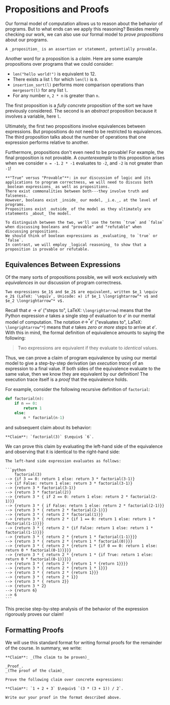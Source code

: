 # Propositions and Proofs

Our formal model of computation allows us to reason about the behavior of programs.
But to what ends can we apply this reasoning?
Besides merely checking our work, we can also use our formal model to _prove propositions_ about our programs.

~~~admonish info title="Proposition"
A _proposition_ is an assertion or statement, potentially provable.
~~~

Another word for a proposition is a _claim_.
Here are some example propositions over programs that we could consider:

+   `len("hello world!")` is equivalent to 12.
+   There exists a list `l` for which `len(l)` is `0`.
+   `insertion_sort(l)` performs more comparison operations than `mergesort(l)` for any list `l`.
+   For any number `n`, `2 * n` is greater than `n`.

The first proposition is a _fully concrete_ proposition of the sort we have previously considered.
The second is an _abstract_ proposition because it involves a variable, here `l`.

Ultimately, the first two propositions involve equivalences between expressions.
But propositions do not need to be restricted to equivalences.
The third proposition talks about the number of operations that one expression performs relative to another.

Furthermore, propositions don't even need to be provable!
For example, the final proposition is not provable.
A _counterexample_ to this proposition arises when we consider `n = -1`.
`2 * -1` evaluates to `-2`, and `-2` is not greater than `-1`!

~~~admonish info
**"True" versus "Provable"**: in our discussion of logic and its applications to program correctness, we will need to discuss both _boolean expressions_ as well as propositions.
There exist commonalities between both---they involve truth and falseness.
However, booleans exist _inside_ our model, _i.e._, at the level of programs.
Propositions exist _outside_ of the model as they ultimately are statements _about_ the model.

To distinguish between the two, we'll use the terms `true` and `false` when discussing booleans and "provable" and "refutable" when discussing propositions.
We should think of boolean expressions as _evaluating_ to `true` or `false`.
In contrast, we will employ _logical reasoning_ to show that a proposition is provable or refutable.
~~~

## Equivalences Between Expressions

Of the many sorts of propositions possible, we will work exclusively with _equivalences_ in our discussion of program correctness.

~~~admonish info title="Definition: Program Equivalence"
Two expressions $e_1$ and $e_2$ are equivalent, written $e_1 \equiv e_2$ (LaTeX: `\equiv`, Unicode: ≡) if $e_1 \longrightarrow^* v$ and $e_2 \longrightarrow^* v$.
~~~

Recall that $e \longrightarrow e'$ ("steps to", LaTeX: `\longrightarrow`) means that the Python expression $e$ takes a single step of evaluation to $e'$ in our mental model of computation.
The notation $e \longrightarrow^* e'$ ("evaluates to", LaTeX: `\longrightarrow^*`) means that $e$ takes _zero or more steps_ to arrive at $e'$.
With this in mind, the formal definition of equivalence amounts to saying the following:

> Two expressions are equivalent if they evaluate to _identical_ values.

Thus, we can prove a claim of program equivalence by using our mental model to give a step-by-step derivation (an _execution trace_) of an expression to a final value.
If both sides of the equivalence evaluate to the same value, then we know they are equivalent by our definition!
The execution trace itself is a _proof_ that the equivalence holds.

For example, consider the following recursive definition of `factorial`:

~~~python
def factorial(n):
    if n == 0:
        return 1
    else:
        n * factorial(n-1)
~~~

and subsequent claim about its behavior:

~~~admonish question title="Claim"
**Claim**: `factorial(3)` $\equiv$ `6`.
~~~

We can prove this claim by evaluating the left-hand side of the equivalence and observing that it is identical to the right-hand side:

~~~admonish check title="Proof"
The left-hand side expression evaluates as follows:

```python
    factorial(3)
--> {if 3 == 0: return 1 else: return 3 * factorial(3-1)}
--> {if False: return 1 else: return 3 * factorial(3-1)}
--> {return 3 * factorial(3-1)}
--> {return 3 * factorial(2)}
--> {return 3 * { if 2 == 0: return 1 else: return 2 * factorial(2-1)}}
--> {return 3 * { if False: return 1 else: return 2 * factorial(2-1)}}
--> {return 3 * { return 2 * factorial(2-1)}}
--> {return 3 * { return 2 * factorial(1)}}
--> {return 3 * { return 2 * {if 1 == 0: return 1 else: return 1 * factorial(1-1)}}}
--> {return 3 * { return 2 * {if False: return 1 else: return 1 * factorial(1-1)}}}
--> {return 3 * { return 2 * {return 1 * factorial(1-1)}}}
--> {return 3 * { return 2 * {return 1 * factorial(0)}}}
--> {return 3 * { return 2 * {return 1 * {if 0 == 0: return 1 else: return 0 * factorial(0-1)}}}}
--> {return 3 * { return 2 * {return 1 * {if True: return 1 else: return 0 * factorial(0-1)}}}}
--> {return 3 * { return 2 * {return 1 * {return 1}}}}
--> {return 3 * { return 2 * {return 1 * 1}}}
--> {return 3 * { return 2 * {return 1}}}
--> {return 3 * { return 2 * 1}}
--> {return 3 * { return 2}}
--> {return 3 * 2}
--> {return 6}
--> 6
```

~~~

This precise step-by-step analysis of the behavior of the expression rigorously proves our claim!

## Formatting Proofs

We will use this standard format for writing formal proofs for the remainder of the course.
In summary, we write:

~~~admonish info title="Proof Template"
**Claim**: _(The claim to be proven)_

_Proof_.
_(The proof of the claim)_
~~~

~~~admonish problem title="Exercise (Concrete Evaluation, ‡)"
Prove the following claim over concrete expressions:

**Claim**: `1 + 2 + 3` $\equiv$ `(3 * (3 + 1)) / 2`.

Write our your proof in the format described above.
~~~
